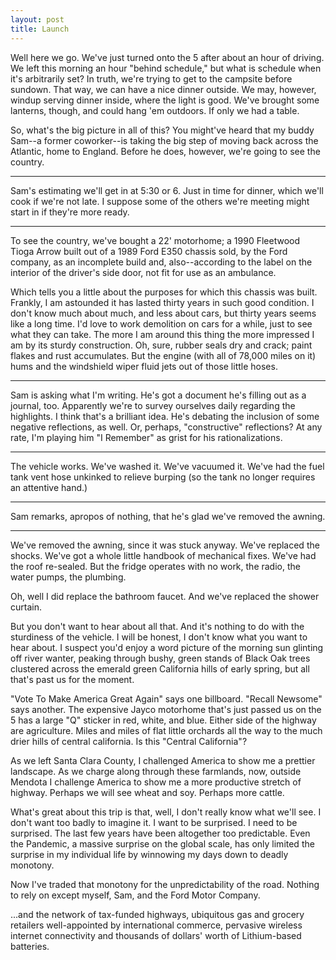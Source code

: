```yaml
---
layout: post
title: Launch
---
```



Well here we go. We've just turned onto the 5 after about an hour of driving. We left this morning an hour "behind schedule," but what is schedule when it's arbitrarily set? In truth, we're trying to get to the campsite before sundown. That way, we can have a nice dinner outside. We may, however, windup serving dinner inside, where the light is good. We've brought some lanterns, though, and could hang 'em outdoors. If only we had a table.

So, what's the big picture in all of this? You might've heard that my buddy Sam--a former coworker--is taking the big step of moving back across the Atlantic, home to England. Before he does, however, we're going to see the country.

---

Sam's estimating we'll get in at 5:30 or 6. Just in time for dinner, which we'll cook if we're not late. I suppose some of the others we're meeting might start in if they're more ready.

---

To see the country, we've bought a 22' motorhome; a 1990 Fleetwood Tioga Arrow built out of a 1989 Ford E350 chassis sold, by the Ford company, as an incomplete build and, also--according to the label on the interior of the driver's side door, not fit for use as an ambulance.

Which tells you a little about the purposes for which this chassis was built. Frankly, I am astounded it has lasted thirty years in such good condition. I don't know much about much, and less about cars, but thirty years seems like a long time. I'd love to work demolition on cars for a while, just to see what they can take. The more I am around this thing the more impressed I am by its sturdy construction. Oh, sure, rubber seals dry and crack; paint flakes and rust accumulates. But the engine (with all of 78,000 miles on it) hums and the windshield wiper fluid jets out of those little hoses.

---

Sam is asking what I'm writing. He's got a document he's filling out  as a journal, too. Apparently we're to survey ourselves daily regarding the highlights. I think that's a brilliant idea. He's debating the inclusion of some negative reflections, as well. Or, perhaps, "constructive" reflections? At any rate, I'm playing him "I Remember" as grist for his rationalizations.

---

The vehicle works. We've washed it. We've vacuumed it. We've had the fuel tank vent hose unkinked to relieve burping (so the tank no longer requires an attentive hand.)

---

Sam remarks, apropos of nothing, that he's glad we've removed the awning.

---

We've removed the awning, since it was stuck anyway. We've replaced the shocks. We've got a whole little handbook of mechanical fixes. We've had the roof re-sealed. But the fridge operates with no work, the radio, the water pumps, the plumbing.

Oh, well I did replace the bathroom faucet. And we've replaced the shower curtain.

But you don't want to hear about all that. And it's nothing to do with the sturdiness of the vehicle. I will be honest, I don't know what you want to hear about. I suspect you'd enjoy a word picture of the morning sun glinting off river wanter, peaking through bushy, green stands of Black Oak trees clustered across the emerald green California hills of early spring, but all that's past us for the moment.

"Vote To Make America Great Again" says one billboard. "Recall Newsome" says another. The expensive Jayco motorhome that's just passed us on the 5 has a large "Q" sticker in red, white, and blue. Either side of the highway are agriculture. Miles and miles of flat little orchards all the way to the much drier hills of central california. Is this "Central California"?

As we left Santa Clara County, I challenged America to show me a prettier landscape. As we charge along through these farmlands, now, outside Mendota I challenge America to show me a more productive stretch of highway. Perhaps we will see wheat and soy. Perhaps more cattle.

What's great about this trip is that, well, I don't really know what we'll see. I don't want too badly to imagine it. I want to be surprised. I need to be surprised. The last few years have been altogether too predictable. Even the Pandemic, a massive surprise on the global scale, has only limited the surprise in my individual life by winnowing my days down to deadly monotony.

Now I've traded that monotony for the unpredictability of the road. Nothing to rely on except myself, Sam, and the Ford Motor Company.

...and the network of tax-funded highways, ubiquitous gas and grocery retailers well-appointed by international commerce, pervasive wireless internet connectivity and thousands of dollars' worth of Lithium-based batteries.

